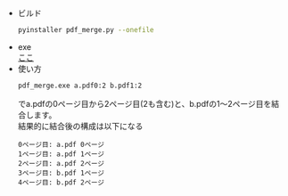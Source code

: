 
* ビルド  
  ```sh
  pyinstaller pdf_merge.py --onefile
  ```
* exe  
  [ここ](https://github.com/ads-iwase-yuta/my_tool/releases/download/pdf_merge0.0.1/pdf_merge.exe)
* 使い方
  ```sh
  pdf_merge.exe a.pdf0:2 b.pdf1:2
  ```
  でa.pdfの0ページ目から2ページ目(2も含む)と、b.pdfの1～2ページ目を結合します。  
  結果的に結合後の構成は以下になる
  ```
  0ページ目: a.pdf 0ページ
  1ページ目: a.pdf 1ページ
  2ページ目: a.pdf 2ページ
  3ページ目: b.pdf 1ページ
  4ページ目: b.pdf 2ページ
  ```